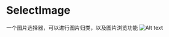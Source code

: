 # SelectImage
  一个图片选择器，可以进行图片归类，以及图片浏览功能
  ![Alt text](/SelectImage/Assets.xcassets/image1.imageset/image1.png)
